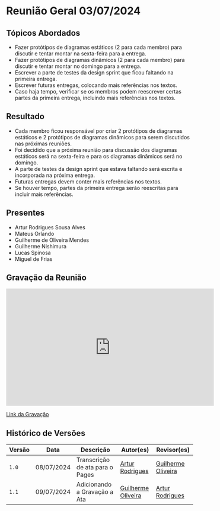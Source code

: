 # Reunião Geral 03/07/2024

## Tópicos Abordados

- Fazer protótipos de diagramas estáticos (2 para cada membro) para discutir e tentar montar na sexta-feira para a entrega.
- Fazer protótipos de diagramas dinâmicos (2 para cada membro) para discutir e tentar montar no domingo para a entrega.
- Escrever a parte de testes da design sprint que ficou faltando na primeira entrega.
- Escrever futuras entregas, colocando mais referências nos textos.
- Caso haja tempo, verificar se os membros podem reescrever certas partes da primeira entrega, incluindo mais referências nos textos.

## Resultado

- Cada membro ficou responsável por criar 2 protótipos de diagramas estáticos e 2 protótipos de diagramas dinâmicos para serem discutidos nas próximas reuniões.
- Foi decidido que a próxima reunião para discussão dos diagramas estáticos será na sexta-feira e para os diagramas dinâmicos será no domingo.
- A parte de testes da design sprint que estava faltando será escrita e incorporada na próxima entrega.
- Futuras entregas devem conter mais referências nos textos.
- Se houver tempo, partes da primeira entrega serão reescritas para incluir mais referências.

## Presentes

- Artur Rodrigues Sousa Alves
- Mateus Orlando
- Guilherme de Oliveira Mendes
- Guilherme Nishimura
- Lucas Spinosa
- Miguel de Frias

## Gravação da Reunião

<iframe width="560" height="315" src="https://www.youtube.com/embed/sWPlSMB2ha0?si=3joK2jt6B9RnUqUm" title="Reunião Geral 03/07/2024 -Grupo7" frameborder="0" allow="accelerometer; autoplay; clipboard-write; encrypted-media; gyroscope; picture-in-picture; web-share" referrerpolicy="strict-origin-when-cross-origin" allowfullscreen></iframe>

[Link da Gravação](https://www.youtube.com/watch?v=sWPlSMB2ha0)

## Histórico de Versões

| Versão |     Data    | Descrição   | Autor(es) | Revisor(es) |
| ------ | ----------- | ----------- | --------- | ----------- |
| `1.0`  | 08/07/2024 | Transcrição de ata para o Pages | [Artur Rodrigues](https://github.com/ArturRSA19) | [Guilherme Oliveira](https://github.com/GG555-13) |
| `1.1`  | 09/07/2024 | Adicionando a Gravação a Ata | [Guilherme Oliveira](https://github.com/GG555-13) | [Artur Rodrigues](https://github.com/ArturRSA19) |
